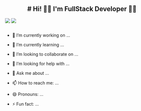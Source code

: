 
  </div>
  <h2 class="title" align="center" style="color: #f03c15, "># Hi! 🙋‍♂️ I'm FullStack Developer 👨‍💻</h2>
  <img src='https://miro.medium.com/v2/resize:fit:679/1*gReLR6hZjwyBxHmfLN1AVw.gif'/>
  <img src="https://www.pngitem.com/pimgs/m/398-3987099_webdev-fix-web-development-white-background-hd-png.png" height: 200 />
  

<div>


<div style="display: flex;">

- 🔭 I’m currently working on ...
- 🌱 I’m currently learning ...
- 👯 I’m looking to collaborate on ...
- 🤔 I’m looking for help with ...
- 💬 Ask me about ...
- 📫 How to reach me: ...
- 😄 Pronouns: ...
- ⚡️ Fun fact: ...

  </div>

</div>
